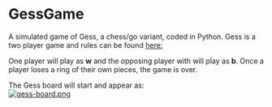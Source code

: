 # GessGame

A simulated game of Gess, a chess/go variant, coded in Python.  Gess is a two player game and rules can be found [here:](https://www.chessvariants.com/crossover.dir/gess.html)
<p>One player will play as <strong>w</strong> and the opposing player with will play as <strong>b</strong>.  Once a player loses a ring of their own pieces, the game is over.</p> 

The Gess board will start and appear as: 
<br>
[![gess-board.png](https://i.postimg.cc/CK3xvMcL/gess-board.png)](https://postimg.cc/WD7VzVRQ)
